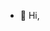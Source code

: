 - 👋 Hi,
<!---
Abishek-santhosh/Abishek-santhosh is a ✨ special ✨ repository because its `README.md` (this file) appears on your GitHub profile.
You can click the Preview link to take a look at your changes.
--->
